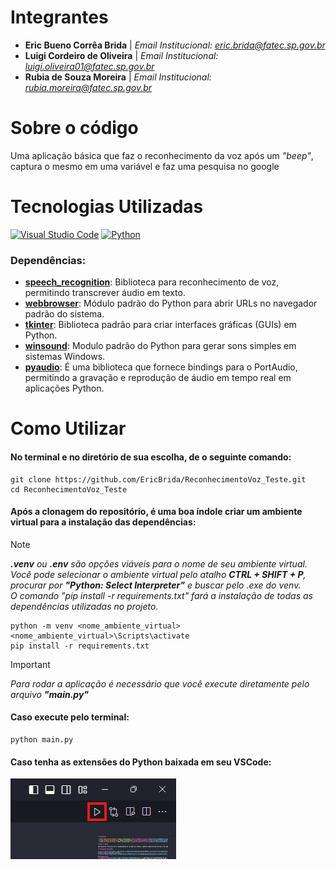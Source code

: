 # Integrantes 

- **Eric Bueno Corrêa Brida** | *Email Institucional: [eric.brida@fatec.sp.gov.br](mailto:eric.brida@fatec.sp.gov.br)*
- **Luigi Cordeiro de Oliveira** | *Email Institucional: [luigi.oliveira01@fatec.sp.gov.br](mailto:luigi.oliveira01@fatec.sp.gov.br)*
- **Rubia de Souza Moreira** | *Email Institucional: [rubia.moreira@fatec.sp.gov.br](mailto:rubia.moreira@fatec.sp.gov.br)*

# Sobre o código

Uma aplicação básica que faz o reconhecimento da voz após um *"beep"*, captura o mesmo em uma variável e faz uma pesquisa no google

# Tecnologias Utilizadas

[![Visual Studio Code](https://img.shields.io/badge/Visual%20Studio%20Code-0078d7.svg?style=for-the-badge&logo=visual-studio-code&logoColor=white)](https://code.visualstudio.com/docs)
[![Python](https://img.shields.io/badge/python-3670A0?style=for-the-badge&logo=python&logoColor=ffdd54)](https://docs.python.org/pt-br/3/)

### Dependências:
- **[speech_recognition](https://pypi.org/project/SpeechRecognition/)**: Biblioteca para reconhecimento de voz, permitindo transcrever áudio em texto.
- **[webbrowser](https://docs.python.org/3/library/webbrowser.html)**: Módulo padrão do Python para abrir URLs no navegador padrão do sistema.
- **[tkinter](https://docs.python.org/3/library/tkinter.html)**: Biblioteca padrão para criar interfaces gráficas  (GUIs) em Python.
- **[winsound](https://docs.python.org/3/library/winsound.html)**: Modulo padrão do Python para gerar sons simples em sistemas Windows.
- **[pyaudio](https://people.csail.mit.edu/hubert/pyaudio/docs/)**: É uma biblioteca que fornece bindings para o PortAudio, permitindo a gravação e reprodução de áudio em tempo real em aplicações Python.

# Como Utilizar

#### No terminal e no diretório de sua escolha, de o seguinte comando:
```
git clone https://github.com/EricBrida/ReconhecimentoVoz_Teste.git
cd ReconhecimentoVoz_Teste
```

#### Após a clonagem do repositório, é uma boa índole criar um ambiente virtual para a instalação das dependências:

> [!NOTE]
> ***.venv** ou **.env** são opções viáveis para o nome de seu ambiente virtual.* </br>
> *Você pode selecionar o ambiente virtual pelo atalho **CTRL + SHIFT + P**, procurar por **"Python: Select Interpreter"** e buscar pelo .exe do venv.* </br>
> *O comando "pip install -r requirements.txt" fará a instalação de todas as dependências utilizadas no projeto.*

```
python -m venv <nome_ambiente_virtual>
<nome_ambiente_virtual>\Scripts\activate
pip install -r requirements.txt
```

> [!IMPORTANT]
> *Para rodar a aplicação é necessário que você execute diretamente pelo arquivo **"main.py"***

#### Caso execute pelo terminal: 
```
python main.py
```

#### Caso tenha as extensões do Python baixada em seu VSCode:
<div>
    <img src="img\RUN_PYTHON.png">
</div>
